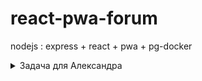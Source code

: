 # react-pwa-forum
nodejs : express + react + pwa + pg-docker
<details>
<summary>Задача для Александра</summary>
<br>
    <h3>Идея:</h3> 
    <ul>
        <li>на страничке форума содержится вкладка "Расписание пар";</li>
    <li>эта вкладка является компонентом React (name: CouplesSchedule);</li>
    <li>внутри эта компонента содержит список спойлеров (1 курс, 2 курс и т.д.) (details в html);</li>
    <li>содержание спойлеров есть заглушки (текст с наименованием спойлера, т.е. 1 курс, 2 курс и т.д.);</li>
    </ul>

<h3>Задача:</h3> реализовать компонент CouplesSchedule в соответствии с идеей
</details> 
